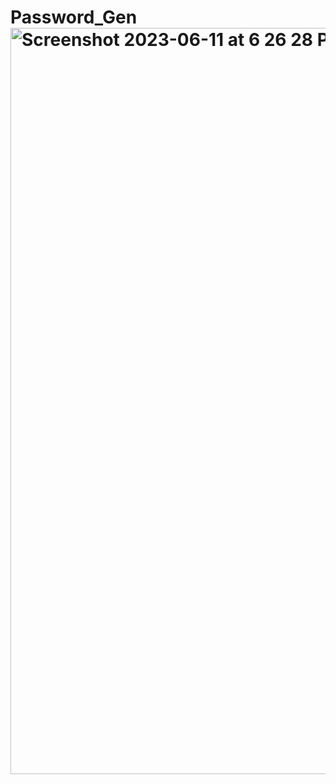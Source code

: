 # Password_Gen<img width="1194" alt="Screenshot 2023-06-11 at 6 26 28 PM (2)" src="https://github.com/jamilbarrett/words_will_pass/assets/131481674/97ef5d29-1573-432d-bc61-130e0995b80a">
